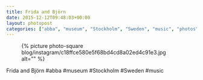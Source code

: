 ```yaml
---
title: Frida and Björn
date: 2015-12-12T09:48:03+00:00
layout: photopost
categories: ["abba", "museum", "Stockholm", "Sweden", "music", "photos", "instagram"]
---
```


<figure class="photo photo--square">
  {% picture photo-square blog/instagram/c18ffce580e5f68bd4cd8a02ed4c91e3.jpg alt="" %}
</figure>

Frida and Björn
#abba #museum #Stockholm #Sweden #music
